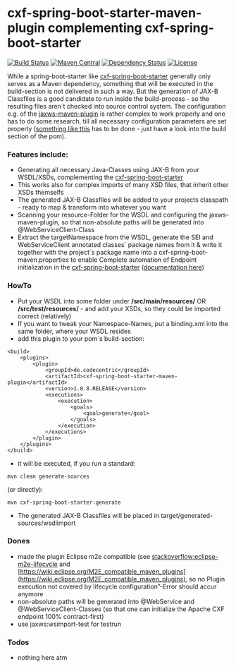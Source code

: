 cxf-spring-boot-starter-maven-plugin complementing cxf-spring-boot-starter
=============================
[![Build Status](https://travis-ci.org/codecentric/cxf-spring-boot-starter-maven-plugin.svg?branch=master)](https://travis-ci.org/codecentric/cxf-spring-boot-starter-maven-plugin)
[![Maven Central](https://maven-badges.herokuapp.com/maven-central/de.codecentric/cxf-spring-boot-starter-maven-plugin/badge.svg)](https://maven-badges.herokuapp.com/maven-central/de.codecentric/cxf-spring-boot-starter-maven-plugin/)
[![Dependency Status](https://www.versioneye.com/user/projects/5720e321fcd19a004544247d/badge.svg?style=flat)](https://www.versioneye.com/user/projects/5720e321fcd19a004544247d)
[![License](http://img.shields.io/:license-apache-blue.svg)](http://www.apache.org/licenses/LICENSE-2.0.html)

While a spring-boot-starter like [cxf-spring-boot-starter] generally only serves as a Maven dependency, something that will be executed in the build-section is not delivered in such a way. But the generation of JAX-B Classfiles is a good candidate to run inside the build-process - so the resulting files aren´t checked into source control system. The configuration e.g. of the [jaxws-maven-plugin] is rather complex to work properly and one has to do some research, till all necessary configuration parameters are set properly ([something like this](https://github.com/jonashackt/soap-spring-boot-cxf/blob/master/pom.xml) has to be done - just have a look into the build section of the pom).

### Features include:

* Generating all necessary Java-Classes using JAX-B from your WSDL/XSDs, complementing the [cxf-spring-boot-starter]
* This works also for complex imports of many XSD files, that inherit other XSDs themselfs
* The generated JAX-B Classfiles will be added to your projects classpath - ready to map & transform into whatever you want
* Scanning your resource-Folder for the WSDL and configuring the jaxws-maven-plugin, so that non-absolute paths will be generated into @WebServiceClient-Class
* Extract the targetNamespace from the WSDL, generate the SEI and WebServiceClient annotated classes´ package names from it & write it together with the project´s package name into a cxf-spring-boot-maven.properties to enable Complete automation of Endpoint initialization in the [cxf-spring-boot-starter](https://github.com/codecentric/cxf-spring-boot-starter) ([documentation here](https://github.com/codecentric/cxf-spring-boot-starter#complete-automation-of-endpoint-initialization))

### HowTo

* Put your WSDL into some folder under __/src/main/resources/__ OR __/src/test/resources/__ - and add your XSDs, so they could be imported correct (relatively)
* If you want to tweak your Namespace-Names, put a binding.xml into the same folder, where your WSDL resides
* add this plugin to your pom´s build-section:

```
<build>
    <plugins>
        <plugin>
            <groupId>de.codecentric</groupId>
            <artifactId>cxf-spring-boot-starter-maven-plugin</artifactId>
            <version>1.0.8.RELEASE</version>
            <executions>
				<execution>
					<goals>
						<goal>generate</goal>
					</goals>
				</execution>
			</executions>
        </plugin>
    </plugins>
</build>
```


* it will be executed, if you run a standard:

```
mvn clean generate-sources
```

(or directly):

```
mvn cxf-spring-boot-starter:generate
```

* The generated JAX-B Classfiles will be placed in target/generated-sources/wsdlimport 


### Dones

* made the plugin Eclipse m2e compatible (see [stackoverflow:eclipse-m2e-lifecycle] and [https://wiki.eclipse.org/M2E_compatible_maven_plugins](https://wiki.eclipse.org/M2E_compatible_maven_plugins), so no Plugin execution not covered by lifecycle configuration”-Error should accur anymore
* non-absolute paths will be generated into @WebService and @WebServiceClient-Classes (so that one can initialize the Apache CXF endpoint 100% contract-first)
* use jaxws:wsimport-test for testrun

### Todos

* nothing here atm



[cxf-spring-boot-starter]:https://github.com/codecentric/cxf-spring-boot-starter
[jaxws-maven-plugin]:http://www.mojohaus.org/jaxws-maven-plugin/
[mojo-executor]:https://github.com/TimMoore/mojo-executor
[stackoverflow:eclipse-m2e-lifecycle]:http://stackoverflow.com/a/26447353/4964553
[bipro.net]:https://www.bipro.net/